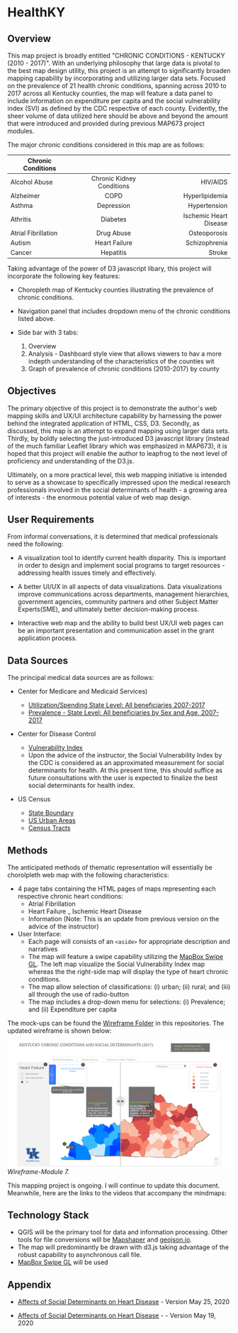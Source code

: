 #


# HealthKY

## Overview

This map project is broadly entitled "CHRONIC CONDITIONS - KENTUCKY (2010 - 2017)". With an underlying philosophy that large data is pivotal to the best map design utility, this project is an attempt to significantly broaden mapping capability by incorporating and utilizing larger data sets. Focused on the prevalence of 21 health chronic conditions, spanning across 2010 to 2017 across all Kentucky counties, the map will feature a data panel to include information on expenditure per capita and the social vulnerability index (SVI) as defined by the CDC respective of each county. Evidently, the sheer volume of data utilized here should be above and beyond the amount that were introduced and provided during previous MAP673 project modules.

The major chronic conditions considered in this map are as follows:

| Chronic Conditions  |                          |                        |
| ------------------- | :----------------------: | ---------------------: |
| Alcohol Abuse       | Chronic Kidney Conditions| HIV/AIDS               |
| Alzheimer           | COPD                     | Hyperlipidemia         |
| Asthma              | Depression               | Hypertension           |
| Athritis            | Diabetes                 | Ischemic Heart Disease |
| Atrial Fibrillation | Drug Abuse               | Osteoporosis           |
| Autism              | Heart Failure            | Schizophrenia          |
| Cancer              | Hepatitis                | Stroke                 |


Taking advantage of the power of D3 javascript libary, this project will incorporate the following key features:

- Choropleth map of Kentucky counties illustrating the prevalence of chronic conditions.
- Navigation panel that includes dropdown menu of the chronic conditions listed above.
- Side bar with 3 tabs:

    1. Overview
    2. Analysis - Dashboard style view that allows viewers to hav a more indepth understanding of the characteristics of the counties wit
    3. Graph of prevalence of chronic conditions (2010-2017) by county 

## Objectives
The primary objective of this project is to demonstrate the author's web mapping skills and UX/UI architecture capability by harnessing the power behind the integrated application of HTML, CSS, D3. Secondly, as discussed, this map is an attempt to expand mapping using larger data sets. Thirdly, by boldly selecting the just-introduced D3 javascript library (instead of the much familiar Leaflet library which was emphasized in MAP673), it is hoped that this project will enable the author to leapfrog to the next level of proficiency and understanding of the D3.js. 

Ultimately, on a more practical level, this web mapping initiative is intended to serve as a showcase to specifically impressed upon the medical research professionals involved in the social determinants of health  - a growing area of interests - the enormous potential value of web map design.

## User Requirements
From informal conversations, it is determined that medical professionals need the following:

- A visualization tool to identify current health disparity. This is important in order to design and implement social programs to target resources - addressing health issues timely and effectively.

- A better UI/UX in all aspects of data visualizations. Data visualizations improve communications across departments, management hierarchies, government agencies, community partners and other Subject Matter Experts(SME), and ultimately better decision-making process.

- Interactive web map and the ability to build best UX/UI web pages can be an important presentation and communication asset in the grant application process.

## Data Sources
The principal medical data sources are as follows:

- Center for Medicare and Medicaid Services)
    - [Utilization/Spending State Level: All beneficiaries 2007-2017](https://www.cms.gov/Research-Statistics-Data-and-Systems/Statistics-Trends-and-Reports/Chronic-Conditions/Downloads/CC_Util_Spend_State.zip)
    - [Prevalence - State Level: All beneficiaries by Sex and Age, 2007-2017](https://www.cms.gov/Research-Statistics-Data-and-Systems/Statistics-Trends-and-Reports/Chronic-Conditions/Downloads/CC_Prev_State_All_Sex_Age.zip)
 
- Center for Disease Control
    - [Vulnerability Index](https://svi.cdc.gov/)
    - Upon the advice of the instructor, the Social Vulnerability Index by the CDC is considered as an approximated measurement for social determinants for health. At this present time, this should suffice as future consultations with the user is expected to finalize the best social determinants for health index.

- US Census
    - [State Boundary](https://www2.census.gov/geo/tiger/GENZ2019/shp/cb_2019_us_state_500k.zip)
    - [US Urban Areas](https://www2.census.gov/geo/tiger/GENZ2019/shp/cb_2019_us_ua10_500k.zip)
    - [Census Tracts](https://www2.census.gov/geo/tiger/GENZ2019/shp/cb_2019_us_tract_500k.zip)

## Methods

The anticipated methods of thematic representation will essentially be chorolpleth web map with the following characteristics:
- 4 page tabs containing the HTML pages of maps representing each respective chronic heart conditions:
    - Atrial Fibrillation
    - Heart Failure
    _ Ischemic Heart Disease
    - Information
(Note: This is an update from previous version on the advice of the instructor)
- User Interface: 
    - Each page will consists of an `<aside>` for appropriate description and narratives
    - The map will feature a swipe capability utilizing the [MapBox Swipe GL](../Kentucky-Health/Samples/index_mapbox.html). The left map visualize the Social Vulnerability Index map whereas the the right-side map will display the type of heart chronic conditions.
    - The map allow selection of classifications: (i) urban; (ii) rural; and (iii) all through the use of radio-button
    - The map includes a drop-down menu for selections: (i) Prevalence; and (ii) Expenditure per capita

The mock-ups can be found the [Wireframe Folder](../kentucky-health/Wireframes) in this repositories. The updated wireframe is shown below:

![Wireframe-Module 7](Wireframes/Wireframe_Module7.jpg)
*Wireframe-Module 7.*

This mapping project is ongoing. I will continue to update this document. Meanwhile, here are the links to the videos that accompany the mindmaps:

## Technology Stack
- QGIS will be the primary tool for data and information processing. Other tools for file conversions will be [Mapshaper](https://mapshaper.org) and [geojson.io](geojson.io).
- The map will predominantly be drawn with d3.js taking advantage of the robust capability to asynchronous call file.
- [MapBox Swipe GL](../Kentucky-Health/Samples/index_mapbox.html) will be used

## Appendix
- [Affects of Social Determinants on Heart Disease](https://1drv.ms/v/s!Al_WACz_cvVTgqBElxHVA02kyjGGDA?e=WaVuZO) - Version May 25, 2020

- [Affects of Social Determinants on Heart Disease](https://1drv.ms/v/s!Al_WACz_cvVTgqRilFTe-_QFQ0r5HQ?e=mD9Ahn) - - Version May 19, 2020
